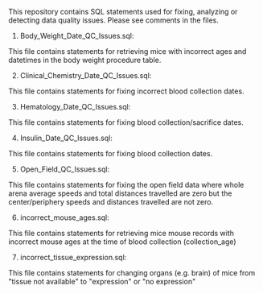 This repository contains SQL statements used for fixing, analyzing or detecting data quality issues. Please see comments in the files.

1. Body_Weight_Date_QC_Issues.sql:

This file contains statements for retrieving mice with incorrect ages and datetimes in the body weight procedure table. 

2. Clinical_Chemistry_Date_QC_Issues.sql:

This file contains statements for fixing incorrect blood collection dates.

3. Hematology_Date_QC_Issues.sql:

This file contains statements for fixing blood collection/sacrifice dates.

4. Insulin_Date_QC_Issues.sql:

This file contains statements for fixing blood collection dates.

5. Open_Field_QC_Issues.sql:

This file contains statements for fixing the open field data where whole arena average speeds and total distances travelled are zero but the center/periphery speeds and distances travelled are not zero.

6. incorrect_mouse_ages.sql:

This file contains statements for retrieving mice mouse records with incorrect mouse ages at the time of blood collection (collection_age)

7. incorrect_tissue_expression.sql:

This file contains statements for changing organs (e.g. brain) of mice from "tissue not available" to "expression" or "no expression"

